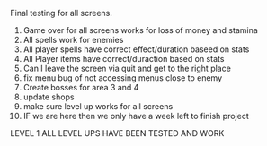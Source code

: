 Final testing for all screens.

1) Game over for all screens works for loss of money and stamina
2) All spells work for enemies
3) All player spells have correct effect/duration baseed on stats
4) All Player items have correct/duraction based on stats
5) Can I leave the screen via quit and get to the right place
6) fix menu bug of not accessing menus close to enemy
7) Create bosses for area 3 and 4
8) update shops
9) make sure level up works for all screens
10) IF we are here then we only have a week left to finish project

LEVEL 1
ALL LEVEL UPS HAVE BEEN TESTED AND WORK
